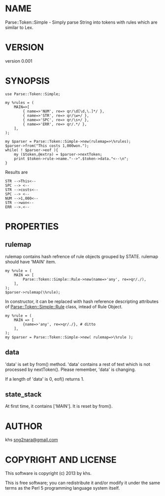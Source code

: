 # NAME

Parse::Token::Simple - Simply parse String into tokens with rules which are similar to Lex.

# VERSION

version 0.001

# SYNOPSIS

	use Parse::Token::Simple;

	my %rules = (
		MAIN=>[
			{ name=>'NUM', re=> qr/\d[\d,\.]*/ },
			{ name=>'STR', re=> qr/\w+/ },
			{ name=>'SPC', re=> qr/\s+/ },
			{ name=>'ERR', re=> qr/.*/ },
		],
	);

	my $parser = Parse::Token::Simple->new(rulemap=>\%rules);
	$parser->from("This costs 1,000won.");
	while( ! $parser->eof ){
		my ($token,@extra) = $parser->nextToken;
		print $token->rule->name."-->".$token->data."<--\n";
	}

Results are

	STR -->This<--
	SPC --> <--
	STR -->costs<--
	SPC --> <--
	NUM -->1,000<--
	STR -->won<--
	ERR -->.<--

# PROPERTIES

## rulemap

rulemap contains hash refrence of rule objects grouped by STATE.
rulemap should have 'MAIN' item.

	my %rule = (
		MAIN => [
			Parse::Token::Simple::Rule->new(name=>'any', re=>qr/./),
		],
	);
	$parser->rulemap(\%rule);

In constructor, it can be replaced with hash reference descripting attributes of [Parse::Token::Simple::Rule](http://search.cpan.org/perldoc?Parse::Token::Simple::Rule) class, intead of Rule Object.

	my %rule = (
		MAIN => [
			{name=>'any', re=>qr/./}, # ditto
		],
	);
	my $parser = Parse::Token::Simple->new( rulemap=>\%rule );

## data

'data' is set by from() method.
'data' contains a rest of text which is not processed by nextToken().
Please remember, 'data' is changing.

If a length of 'data' is 0, eof() returns 1.

## state\_stack

At first time, it contains \['MAIN'\].
It is reset by from().

# AUTHOR

khs <sng2nara@gmail.com>

# COPYRIGHT AND LICENSE

This software is copyright (c) 2013 by khs.

This is free software; you can redistribute it and/or modify it under
the same terms as the Perl 5 programming language system itself.
